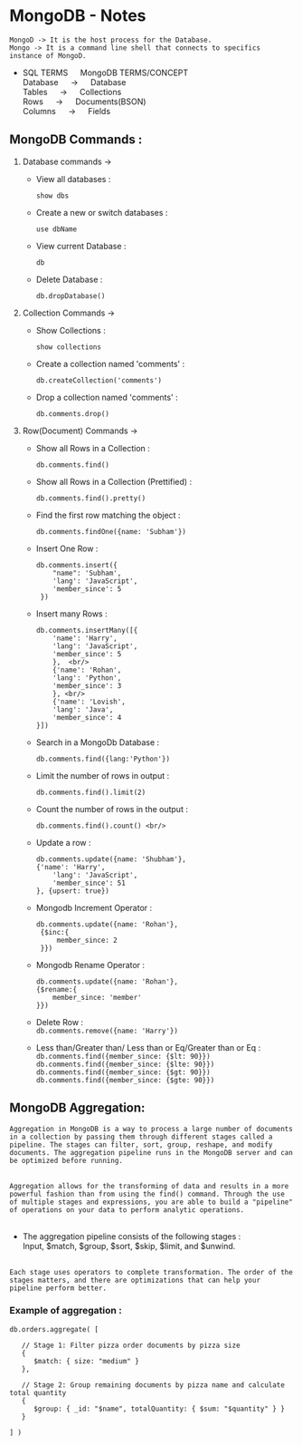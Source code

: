 # MongoDB - Notes

`` MongoD -> It is the host process for the Database. `` <br/>
`` Mongo -> It is a command line shell that connects to specifics instance of MongoD. ``

-  SQL TERMS &emsp; MongoDB TERMS/CONCEPT <br/>
Database  &emsp;       -> &emsp; Database <br/>
Tables    &emsp;       -> &emsp; Collections <br/>
Rows      &emsp;       -> &emsp; Documents(BSON) <br/>
Columns   &emsp;       -> &emsp; Fields <br/>

## MongoDB Commands : <br/> 

1. Database commands -> <br/>
    - View all databases :
        ```
        show dbs 
        ```

    - Create a new or switch databases :
      ```
      use dbName
      ```

    - View current Database :
      ```
      db
      ```

    - Delete Database : 
        ```
        db.dropDatabase()
        ```

2. Collection Commands -> <br/>
    - Show Collections : 
        ```
        show collections
        ```

    - Create a collection named 'comments' : 
        ```
        db.createCollection('comments')
        ```

    - Drop a collection named 'comments' :
        ```
        db.comments.drop()
        ```

3. Row(Document) Commands -> <br/>
    - Show all Rows in a Collection : 
        ```
        db.comments.find()
        ```

    - Show all Rows in a Collection (Prettified) : 
        ```
        db.comments.find().pretty() 
        ```

    - Find the first row matching the object : 
        ```
        db.comments.findOne({name: 'Subham'})
        ```

    - Insert One Row : <br/>
        ```
        db.comments.insert({ 
            "name": 'Subham',
            'lang': 'JavaScript',
            'member_since': 5
         })
        ```

    - Insert many Rows : <br/>
        ```
        db.comments.insertMany([{ 
            'name': 'Harry', 
            'lang': 'JavaScript', 
            'member_since': 5
            },  <br/>
            {'name': 'Rohan',
            'lang': 'Python', 
            'member_since': 3 
            }, <br/>
            {'name': 'Lovish', 
            'lang': 'Java', 
            'member_since': 4 
        }])
        ```

    - Search in a MongoDb Database : 
        ```
        db.comments.find({lang:'Python'}) 
        ```

    - Limit the number of rows in output : 
        ```
        db.comments.find().limit(2)
        ```

    - Count the number of rows in the output :
      ```
      db.comments.find().count() <br/>
      ```

    - Update a row :
        ```
        db.comments.update({name: 'Shubham'},
        {'name': 'Harry', 
            'lang': 'JavaScript', 
            'member_since': 51 
        }, {upsert: true}) 
        ```

    - Mongodb Increment Operator : <br/>
       ```
       db.comments.update({name: 'Rohan'},
        {$inc:{ 
            member_since: 2 
        }})
       ```

    - Mongodb Rename Operator : <br/>
        ```
        db.comments.update({name: 'Rohan'},
        {$rename:{ 
            member_since: 'member' 
        }})
        ```

    - Delete Row : <br/>
        ``` db.comments.remove({name: 'Harry'}) ``` <br/>

    - Less than/Greater than/ Less than or Eq/Greater than or Eq : <br/>
        ``` db.comments.find({member_since: {$lt: 90}}) ``` <br/>
        ``` db.comments.find({member_since: {$lte: 90}}) ``` <br/>
        ``` db.comments.find({member_since: {$gt: 90}}) ``` <br/>
        ``` db.comments.find({member_since: {$gte: 90}}) ``` <br/>


## MongoDB Aggregation:
  `Aggregation in MongoDB is a way to process a large number of documents in a collection by passing them through different stages called a pipeline. The stages can filter, sort, group, reshape, and modify documents. The aggregation pipeline runs in the MongoDB server and can be optimized before running.` <br/> <br/>

  `Aggregation allows for the transforming of data and results in a more powerful fashion than from using the find() command. Through the use of multiple stages and expressions, you are able to build a "pipeline" of operations on your data to perform analytic operations.` <br/><br/>

  - The aggregation pipeline consists of the following stages : <br/>
      Input, $match, $group, $sort, $skip, $limit, and $unwind. <br/><br/>

`Each stage uses operators to complete transformation. The order of the stages matters, and there are optimizations that can help your pipeline perform better.`


### Example of aggregation : <br/>
```
db.orders.aggregate( [

   // Stage 1: Filter pizza order documents by pizza size
   {
      $match: { size: "medium" }
   },

   // Stage 2: Group remaining documents by pizza name and calculate total quantity
   {
      $group: { _id: "$name", totalQuantity: { $sum: "$quantity" } }
   }

] )
```
